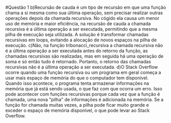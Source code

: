 #Questão 1
b)Recursão de cauda é um tipo de recursão em que uma função chama a si mesma como sua última operação, sem precisar realizar outras operações depois da chamada recursiva. No cógido ela causa um menor uso de memória e maior eficiência, na recursão de cauda a chamada recursiva é a última operação a ser executada, permitindo que a mesma pilha de execução seja utilizada. A solução é transformar chamadas recursivas em loops, evitando a alocação de novos espaços na pilha de execução.
c)Não, na função tribonacci_recursiva a chamada recursiva não é a última operação a ser executada antes do retorno da função, as chamadas recursivas são realizadas, mas em seguida há uma operação de soma e só então tudo é retornado. Portanto, o retorno das chamadas recursivas não é a última operação a ser executada.
d)O Stack Overflow ocorre quando uma função recursiva ou um programa em geral começa a usar mais espaço de memória do que o computador tem disponível. Quando isso acontece, o programa tenta armazenar informações na memória que já está sendo usada, o que faz com que ocorra um erro. Isso pode acontecer com funções recursivas porque cada vez que a função é chamada, uma nova "pilha" de informações é adicionada na memória. Se a função for chamada muitas vezes, a pilha pode ficar muito grande e exceder o espaço de memória disponível, o que pode levar ao Stack Overflow.
